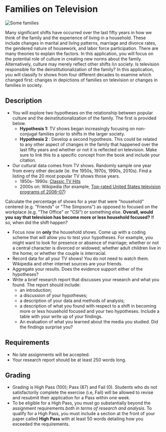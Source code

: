 # Families on Television
![Some families](../images/REALWORLD7_FIG08_CO.jpg)

Many significant shifts have occurred over the last fifty years in how we think of the family and the experience of living in a household. These include changes in marital and living patterns, marriage and divorce rates, the gendered nature of housework, and labor force participation. There are many theories to explain the factors. In this application, you will focus on the potential role of culture in creating new norms about the family. Alternatively, culture may merely reflect other shifts i\n society. Is television responsible for the deinstitutionalization of the family? In this application, you will classify tv shows from four different decades to examine which changed first: changes in depictions of families on television or changes in families in society.

## Description

- You will explore two hypotheses on the relationship between popular culture and the deinstitutionalization of the family. The first is provided below.
  - **Hypothesis 1:** TV shows began increasingly focusing on non-conjugal families prior to shifts in the larger society.
  - **Hypothesis 2** : Develop a second hypothesis. This could be related to any other aspect of changes in the family that happened over the last fifty years and whether or not it is reflected on television. Make sure to link this to a specific concept from the book and include your citation.
- Our cultural data comes from TV shows. Randomly sample one year from every other decade (ie. the 1950s, 1970s, 1990s, 2010s). Find a listing of the 20 most popular TV shows those years.
  - 1950s- 1990s: [Classic TV Hits](http://www.classictvhits.com/tvratings/)
  - 2000s  on: Wikipedia (for example, [Top-rated United States television programs of 2006–07](https://en.wikipedia.org/wiki/Top-rated_United_States_television_programs_of_2006–07))

Calculate the percentage of shows for a year that were &quot;household&quot; centered (e.g. &quot;Friends&quot; or &quot;The Simpsons&quot;) as opposed to focused on the workplace (e.g. &quot;The Office&quot; or &quot;CSI&quot;) or something else. **Overall, would you say that television has become more or less household focused?** If so, when did the shift happen?

- Focus now on **only** the household shows. Come up with a coding scheme that will allow you to test your hypotheses. For example, you might want to look for presence or absence of marriage; whether or not a central character is divorced or widowed; whether adult children live in the home; or whether the couple is interracial.
- Record data for all your TV shows! You do not need to watch them. Wikipedia and other internet sources are your friends.
- Aggregate your results. Does the evidence support either of the hypotheses?
- Write a brief research report that discusses your research and what you found. The report should include:
  - an introduction;
  - a discussion of your hypotheses;
  - a description of your data and methods of analysis;
  - a description of what you found with respect to a shift in becoming more or less household focused and your two hypotheses. Include a table with your write up of your findings.
  - An evaluation of what you learned about the media you studied. Did the findings surprise you?

## Requirements

- No late assignments will be accepted.
- Your research report should be at least 250 words long.

## Grading

- Grading is High Pass (100); Pass (87) and Fail (0). Students who do not satisfactorily complete the exercise (i.e, Fail) will be allowed to revise and resubmit their application for a Pass within one week.
- To be eligible for a High Pass, you must go substantially beyond the assignment requirements _both in terms of research and analysis_. To qualify for a High Pass, you must include a section at the front of your paper called **High Pass** with at least 50 words detailing how you exceeded the requirements.
